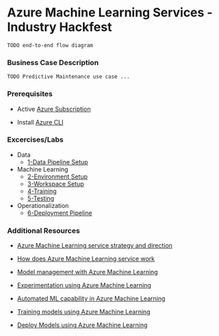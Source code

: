 # Azure Machine Learning Services - Industry Hackfest

    TODO end-to-end flow diagram

### Business Case Description

    TODO Predictive Maintenance use case ...

### Prerequisites

- Active [Azure Subscription](https://azure.microsoft.com/en-us/free/)

- Install [Azure CLI](https://docs.microsoft.com/en-us/cli/azure/install-azure-cli?view=azure-cli-latest)

### Excercises/Labs

- Data
    - [1-Data Pipeline Setup](https://github.com/jomit/AMLWorkshop/blob/master/1-DataPipeline/README.md) 
- Machine Learning
    - [2-Environment Setup](https://github.com/jomit/AMLWorkshop/blob/master/2-EnvironmentSetup/README.md)
    - [3-Workspace Setup](https://github.com/jomit/AMLWorkshop/blob/master/3-WorkspaceSetup/README.md)
    - [4-Training](https://github.com/jomit/AMLWorkshop/blob/master/4-Training/README.md)
    - [5-Testing](https://github.com/jomit/AMLWorkshop/blob/master/5-Testing/README.md)
- Operationalization
    - [6-Deployment Pipeline](https://github.com/jomit/AMLWorkshop/blob/master/6-DeploymentPipeline/README.md)


### Additional Resources

- [Azure Machine Learning service strategy and direction](https://azure.microsoft.com/en-us/blog/azure-ai-making-ai-real-for-business/)

- [How does Azure Machine Learning service work](https://docs.microsoft.com/en-us/azure/machine-learning/service/concept-azure-machine-learning-architecture)

- [Model management with Azure Machine Learning](https://docs.microsoft.com/en-us/azure/machine-learning/service/concept-model-management-and-deployment)

- [Experimentation using Azure Machine Learning](https://azure.microsoft.com/en-us/blog/experimentation-using-azure-machine-learning/)

- [Automated ML capability in Azure Machine Learning](https://azure.microsoft.com/en-us/blog/announcing-automated-ml-capability-in-azure-machine-learning/)

- [Training models using Azure Machine Learning](https://docs.microsoft.com/en-us/azure/machine-learning/service/how-to-set-up-training-targets)

- [Deploy Models using Azure Machine Learning](https://docs.microsoft.com/en-us/azure/machine-learning/service/how-to-deploy-and-where)



